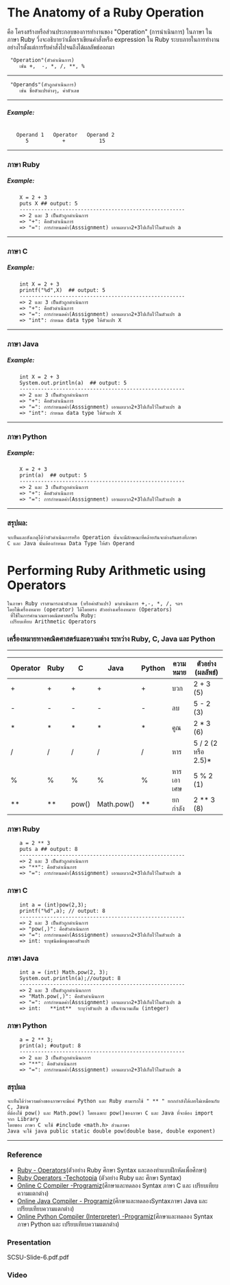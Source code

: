 
# The Anatomy of a Ruby Operation

คือ โครงสร้างหรือส่วนประกอบของการทำงานของ "Operation" (การนำเนินการ) ในภาษา ในภาษา  Ruby วึ่งจะอธิบายว่าเมื่อเราเขียนคำสั่งหรือ expression ใน Ruby ระบบภายในการทำงานอย่างไรตั้งแต่การรับคำสั่งไปจนถึงได้ผลลัพธ์ออกมา

	 "Operation"(ตัวดำเนินการ) 
		เช่น +,  -, *, /, **, %
---
	 "Operands"(ตัวถูกดำเนินการ)
		เช่น ชื่อตัวแปรต่างๆ, ค่าตัวเลข
---
  ##### Example:
```
 
   Operand 1   Operator   Operand 2
      5           +           15
```
---
### ภาษา  Ruby
  ##### Example:
		X = 2 + 3
		puts X ## output: 5
		------------------------------------------------------
		=> 2 และ 3 เป็นตัวถูกดำเนินการ
		=> "+": คือตัวดำเนินการ
		=> "=": การกำหนดค่า(Asssignment) เอาผลบวก2+3ไปเก็บไว้ในตัวแปร a
---
### ภาษา  C
  ##### Example:
		int X = 2 + 3
		printf("%d",X)  ## output: 5
		------------------------------------------------------
		=> 2 และ 3 เป็นตัวถูกดำเนินการ
		=> "+": คือตัวดำเนินการ
		=> "=": การกำหนดค่า(Asssignment) เอาผลบวก2+3ไปเก็บไว้ในตัวแปร a
		=> "int": กำหนด data type ให้ตัวแปร X
---
### ภาษา  Java
  ##### Example:
		int X = 2 + 3
		System.out.println(a)  ## output: 5
		------------------------------------------------------
		=> 2 และ 3 เป็นตัวถูกดำเนินการ
		=> "+": คือตัวดำเนินการ
		=> "=": การกำหนดค่า(Asssignment) เอาผลบวก2+3ไปเก็บไว้ในตัวแปร a
		=> "int": กำหนด data type ให้ตัวแปร X
---
### ภาษา  Python
  ##### Example:
		X = 2 + 3
		print(a)  ## output: 5
		------------------------------------------------------
		=> 2 และ 3 เป็นตัวถูกดำเนินการ
		=> "+": คือตัวดำเนินการ
		=> "=": การกำหนดค่า(Asssignment) เอาผลบวก2+3ไปเก็บไว้ในตัวแปร a
---
### สรุปผล:
	จะเห็นและสังเกตุได้ว่าตัวดำเนินการหรือ Operation นั้นจะมีลักษณะที่คล้ายกันจะต่างกันตรงที่ภาษา 
	C และ Java นั้นต้องกำหนด Data Type ให้ตัว Operand


# Performing Ruby Arithmetic using Operators

	ในภาษา Ruby เราสามารถนำตัวเลข (หรือค่าตัวแปร) มาดำเนินการ +,-, *, /, ฯลฯ 
	โดยใช้เครื่องหมาย (operator) ได้โดยตรง ตัวอย่างเครื่องหมาย (Operators)
	 ที่ใช้ในการคำนวณทางคณิตศาสตร์ใน Ruby:
	 เปรียบเทียบ Arithmetic Operators 
	 
###  เครื่องหมายทางคณิตศาสตร์และความต่าง ระหว่าง Ruby, C, Java และ Python 
 ---
 | Operator | Ruby | C | Java | Python | ความหมาย | ตัวอย่าง (ผลลัพธ์) |
  |----------|-------|------|------|--------|---------------|--------------------------| 
  | + | + | + | + | + | บวก | 2 + 3 (5) |
  | - | - | - | - | - | ลบ | 5 - 2 (3) |
  | * | * | * | * | * | คูณ | 2 * 3 (6) |
  | / | / | / | / | / | หาร | 5 / 2 (2 หรือ 2.5)* |
  | % | % | % | % | % | หารเอาเศษ | 5 % 2 (1) | 
  | ** | ** | pow()| Math.pow()| ** | ยกกำลัง | 2 ** 3 (8) | 
  


### ภาษา  Ruby
		a = 2 ** 3
		puts a ## output: 8
		------------------------------------------------------
		=> 2 และ 3 เป็นตัวถูกดำเนินการ
		=> "**": คือตัวดำเนินการ
		=> "=": การกำหนดค่า(Asssignment) เอาผลบวก2+3ไปเก็บไว้ในตัวแปร a

### ภาษา  C
		int a = (int)pow(2,3);
		printf("%d",a); // output: 8
		------------------------------------------------------
		=> 2 และ 3 เป็นตัวถูกดำเนินการ
		=> "pow(,)": คือตัวดำเนินการ
		=> "=": การกำหนดค่า(Asssignment) เอาผลบวก2+3ไปเก็บไว้ในตัวแปร a
		=> int: ระบุชนิดข้อมูลของตัวแปร

### ภาษา  Java
		int a = (int) Math.pow(2, 3);
		System.out.println(a);//output: 8
		------------------------------------------------------
		=> 2 และ 3 เป็นตัวถูกดำเนินกการ
		=> "Math.pow(,)": คือตัวดำเนินการ
		=> "=": การกำหนดค่า(Asssignment) เอาผลบวก2+3ไปเก็บไว้ในตัวแปร a
		=> int:   **int**  ระบุว่าตัวแปร a เป็นจำนวนเต็ม (integer)
### ภาษา  Python
		a = 2 ** 3;
		print(a); #output: 8
		------------------------------------------------------
		=> 2 และ 3 เป็นตัวถูกดำเนินกการ
		=> "**": คือตัวดำเนินการ
		=> "=": การกำหนดค่า(Asssignment) เอาผลบวก2+3ไปเก็บไว้ในตัวแปร a
### สรุปผล

	จะเห็นได้ว่าความต่างของภาษาจะมีแค่ Python และ Ruby สามารถใช้ " ** " ยกกกำลังได้เลยไม่เหมือนกับ C, Java 
	ที่ต้องใช้ pow() และ Math.pow() โดยเฉพาะ pow()ของภาษา C และ Java ที่จะต้อง import จาก Library 
	โดยของ ภาษา C จะใช้ #include <math.h> ส่วนภาษา
	Java จะใช้ java public static double pow(double base, double exponent)

---
### Reference

 - [Ruby - Operators](https://www.tutorialspoint.com/ruby/ruby_operators.htm)(ตัวอย่าง Ruby  ศึกษา Syntax และลองทำแบบฝึกหัดเพื่อศึกษา)
 - [Ruby Operators -Techotopia](https://www.techotopia.com/index.php/Ruby_Operators) (ตัวอย่าง Ruby และ ศึกษา Syntax)
 - [Online C Compiler -Programiz](https://www.programiz.com/c-programming/online-compiler/)(ศึกษาและทดลอง Syntax  ภาษา C  และ เปรียบเทียบความแตกต่าง)
 - [Online Java Compiler - Programiz](https://www.programiz.com/java-programming/online-compiler/)(ศึกษาและทดลองSyntaxภาษา Java และ เปรียบเทียบความแตกต่าง)
 - [Online Python Compiler (Interpreter) -Programiz](https://www.programiz.com/python-programming/online-compiler/)(ศึกษาและทดลอง Syntax  ภาษา Python  และ เปรียบเทียบความแตกต่าง)

### Presentation
SCSU-Slide-6.pdf.pdf
### Video
